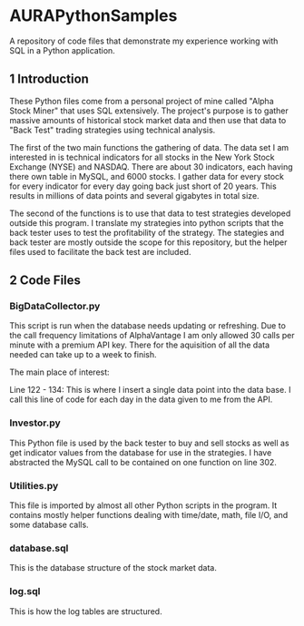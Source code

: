 # AURAPythonSamples
A repository of code files that demonstrate my experience working with SQL in a Python application.

## 1 Introduction

These Python files come from a personal project of mine called "Alpha Stock Miner" that uses SQL extensively. The project's purpose is to gather massive amounts of historical stock market data and then use that data to "Back Test" trading strategies using technical analysis.

The first of the two main functions the gathering of data. The data set I am interested in is technical indicators for all stocks in the New York Stock Exchange (NYSE) and NASDAQ. There are about 30 indicators, each having there own table in MySQL, and 6000 stocks. I gather data for every stock for every indicator for every day going back just short of 20 years. This results in millions of data points and several gigabytes in total size.

The second of the functions is to use that data to test strategies developed outside this program. I translate my strategies into python scripts that the back tester uses to test the profitability of the strategy. The stategies and back tester are mostly outside the scope for this repository, but the helper files used to facilitate the back test are included.

## 2 Code Files

### BigDataCollector.py

This script is run when the database needs updating or refreshing. Due to the call frequency limitations of AlphaVantage I am only allowed 30 calls per minute with a premium API key. There for the aquisition of all the data needed can take up to a week to finish.

The main place of interest:

Line 122 - 134: This is where I insert a single data point into the data base. I call this line of code for each day in the data given to me from the API.

### Investor.py

This Python file is used by the back tester to buy and sell stocks as well as get indicator values from the database for use in the strategies. I have abstracted the MySQL call to be contained on one function on line 302.

### Utilities.py

This file is imported by almost all other Python scripts in the program. It contains mostly helper functions dealing with time/date, math, file I/O, and some database calls.

### database.sql

This is the database structure of the stock market data.

### log.sql

This is how the log tables are structured.



